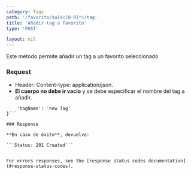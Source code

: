 ```yaml
---
category: Tags
path: '/favorito/$uId<[0-9]*>/tag'
title: 'Añadir tag a favorito'
type: 'POST'

layout: nil
---
```


Este método permite añadir un tag a un favorito seleccionado

### Request

* Header: Content-type: application/json.
* **El cuerpo no debe ir vacío** y se debe especificar el nombre del tag a añadir.

```{
    'tagName': 'new Tag'
}```

### Response

**En caso de éxito**, devuelve:

```Status: 201 Created```


For errors responses, see the [response status codes documentation](#response-status-codes).
